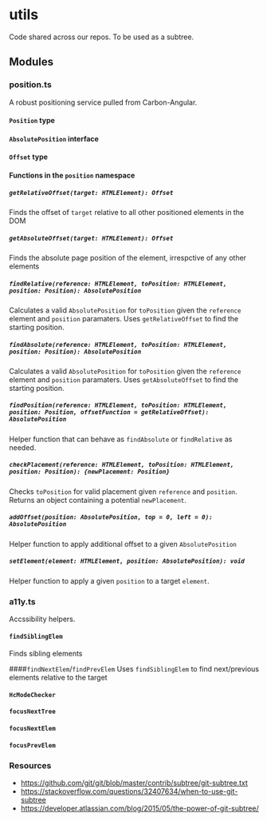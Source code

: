 # utils
Code shared across our repos. To be used as a subtree.

## Modules

### position.ts
A robust positioning service pulled from Carbon-Angular.

#### `Position` type

#### `AbsolutePosition` interface

#### `Offset` type

#### Functions in the `position` namespace
##### `getRelativeOffset(target: HTMLElement): Offset`
Finds the offset of `target` relative to all other positioned elements in the DOM

##### `getAbsoluteOffset(target: HTMLElement): Offset`
Finds the absolute page position of the element, irrespctive of any other elements

##### `findRelative(reference: HTMLElement, toPosition: HTMLElement, position: Position): AbsolutePosition`
Calculates a valid `AbsolutePosition` for `toPosition` given the `reference` element and `position` paramaters. Uses `getRelativeOffset` to find the starting position.

##### `findAbsolute(reference: HTMLElement, toPosition: HTMLElement, position: Position): AbsolutePosition`
Calculates a valid `AbsolutePosition` for `toPosition` given the `reference` element and `position` paramaters. Uses `getAbsoluteOffset` to find the starting position.

##### `findPosition(reference: HTMLElement, toPosition: HTMLElement, position: Position, offsetFunction = getRelativeOffset): AbsolutePosition`
Helper function that can behave as `findAbsolute` or `findRelative` as needed.

##### `checkPlacement(reference: HTMLElement, toPosition: HTMLElement, position: Position): {newPlacement: Position}`
Checks `toPosition` for valid placement given `reference` and `position`. Returns an object containing a potential `newPlacement`.

##### `addOffset(position: AbsolutePosition, top = 0, left = 0): AbsolutePosition`
Helper function to apply additional offset to a given `AbsolutePosition`

##### `setElement(element: HTMLElement, position: AbsolutePosition): void `
Helper function to apply a given `position` to a target `element`.

### a11y.ts
Accssibility helpers.

#### `findSiblingElem`
Finds sibling elements

####`findNextElem`/`findPrevElem`
Uses `findSiblingElem` to find next/previous elements relative to the target

#### `HcModeChecker`

#### `focusNextTree`

#### `focusNextElem`

#### `focusPrevElem`

### Resources
- https://github.com/git/git/blob/master/contrib/subtree/git-subtree.txt
- https://stackoverflow.com/questions/32407634/when-to-use-git-subtree
- https://developer.atlassian.com/blog/2015/05/the-power-of-git-subtree/
